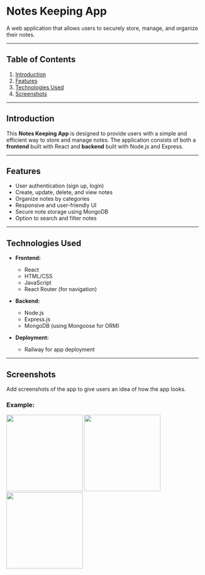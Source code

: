 # Notes Keeping App

A web application that allows users to securely store, manage, and organize their notes.

---

## Table of Contents

1. [Introduction](#introduction)
2. [Features](#features)
3. [Technologies Used](#technologies-used)
4. [Screenshots](#screenshots)

---

## Introduction

This **Notes Keeping App** is designed to provide users with a simple and efficient way to store and manage notes. The application consists of both a **frontend** built with React and **backend** built with Node.js and Express.

---

## Features

- User authentication (sign up, login)
- Create, update, delete, and view notes
- Organize notes by categories
- Responsive and user-friendly UI
- Secure note storage using MongoDB
- Option to search and filter notes

---

## Technologies Used

- **Frontend:**
  - React
  - HTML/CSS
  - JavaScript
  - React Router (for navigation)
  
- **Backend:**
  - Node.js
  - Express.js
  - MongoDB (using Mongoose for ORM)
  
- **Deployment:**
  - Railway for app deployment

---

## Screenshots

Add screenshots of the app to give users an idea of how the app looks.

### Example:



<img src="https://github.com/user-attachments/assets/b9b49292-05d7-4de8-b712-3087d7846864" width="200" />



<img src="https://github.com/user-attachments/assets/23a11e0c-f24d-4900-a5a1-8c03b159afee" width="200" />



<img src="https://github.com/user-attachments/assets/37c8712f-466a-4cab-b121-9789caf3e0f7" width="200" />

